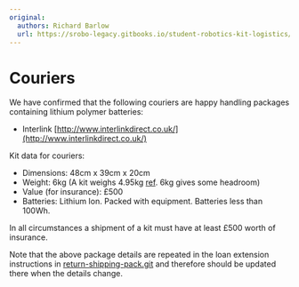 ```yaml
---
original:
  authors: Richard Barlow
  url: https://srobo-legacy.gitbooks.io/student-robotics-kit-logistics/kit-transport/couriers.html
---
```

# Couriers

We have confirmed that the following couriers are happy handling packages containing lithium polymer batteries:

* Interlink [http://www.interlinkdirect.co.uk/](http://www.interlinkdirect.co.uk/)

Kit data for couriers:

* Dimensions: 48cm x 39cm x 20cm
* Weight: 6kg (A kit weighs 4.95kg [ref](../../kit-definition.md). 6kg gives some headroom)
* Value (for insurance): £500
* Batteries: Lithium Ion. Packed with equipment. Batteries less than 100Wh.

In all circumstances a shipment of a kit must have at least £500 worth of insurance.

Note that the above package details are repeated in the loan extension instructions in [return-shipping-pack.git](https://github.com/srobo/return-shipping-pack/tree/master/instructions) and therefore should be updated there when the details change.
